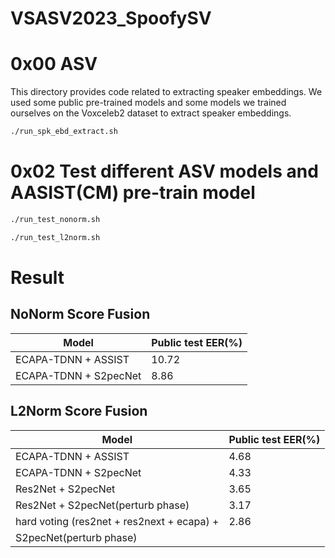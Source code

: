 # VSASV2023_SpoofySV

# 0x00 ASV
This directory provides code related to extracting speaker embeddings. 
We used some public pre-trained models and some models we trained ourselves on the Voxceleb2 dataset to extract speaker embeddings.
```bash
./run_spk_ebd_extract.sh
```
# 0x02 Test different ASV models and AASIST(CM) pre-train model

```bash
./run_test_nonorm.sh
```
```bash
./run_test_l2norm.sh
```

#  Result
## NoNorm Score Fusion

|  Model                                     | Public test EER(%) |
| ------------------------------------------ | :----------------- | 
| ECAPA-TDNN + ASSIST                        |       10.72        | 
| ECAPA-TDNN + S2pecNet                      |        8.86        | 


## L2Norm Score Fusion
|  Model                                     | Public test EER(%) | 
| ----------------------------------------   | :---------------   |
| ECAPA-TDNN + ASSIST                        |        4.68        |  
| ECAPA-TDNN + S2pecNet                      |        4.33        |  
| Res2Net    + S2pecNet                      |        3.65        |
| Res2Net + S2pecNet(perturb phase)          |        3.17        |
| hard voting (res2net + res2next + ecapa) + |        2.86        |
|  S2pecNet(perturb phase)                   |                    |
